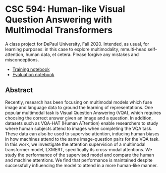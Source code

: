 # CSC 594: Human-like Visual Question Answering with Multimodal Transformers

A class project for DePaul University, Fall 2020. Intended, as usual, for learning purposes: in this case to explore multimodality, mmulti-head self-attention, human data, et cetera. Please forgive any mistakes and misconceptions.

- [Training notebook](https://colab.research.google.com/drive/1jvcd8S5JgNPPBgXwQi6ti2txMxa5LpVP)
- [Evaluation notebook](https://colab.research.google.com/drive/1zsxaGkp-EetLgp1dRk6IdMv4oc7JmMRL)

## Abstract

Recently, research has been focusing on multimodal models which fuse image and language data to ground the learning of representations. One popular multimodal task is Visual Question Answering (VQA), which requires choosing the correct answer given an image and a question. In addition, datasets such as VQA-HAT (Human ATtention) enable researchers to study where human subjects attend to images when completing the VQA task. These data can also be used to supervise attention, inducing human biases in how machines attend to the same image-question pairs for the VQA task. In this work, we investigate the attention supervision of a multimodal transformer model, LXMERT, specifically its cross-modal attentions. We study the performance of the supervised model and compare the human and machine attentions. We find that performance is maintained despite successfully influencing the model to attend in a more human-like manner.
